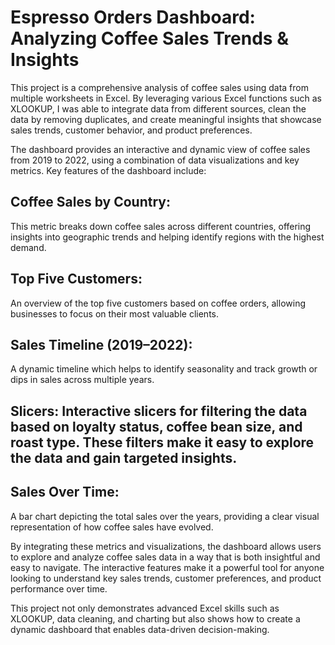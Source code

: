 # Espresso Orders Dashboard: Analyzing Coffee Sales Trends & Insights

This project is a comprehensive analysis of coffee sales using data from multiple worksheets in Excel. By leveraging various Excel functions such as XLOOKUP, I was able to integrate data from different sources, clean the data by removing duplicates, and create meaningful insights that showcase sales trends, customer behavior, and product preferences.

The dashboard provides an interactive and dynamic view of coffee sales from 2019 to 2022, using a combination of data visualizations and key metrics. Key features of the dashboard include:

## Coffee Sales by Country:
This metric breaks down coffee sales across different countries, offering insights into geographic trends and helping identify regions with the highest demand.

## Top Five Customers: 
An overview of the top five customers based on coffee orders, allowing businesses to focus on their most valuable clients.

## Sales Timeline (2019–2022):
A dynamic timeline  which helps to identify seasonality and track growth or dips in sales across multiple years.

## Slicers: Interactive slicers for filtering the data based on loyalty status, coffee bean size, and roast type. These filters make it easy to explore the data and gain targeted insights.

## Sales Over Time:
A bar chart depicting the total sales over the years, providing a clear visual representation of how coffee sales have evolved.

By integrating these metrics and visualizations, the dashboard allows users to explore and analyze coffee sales data in a way that is both insightful and easy to navigate. The interactive features make it a powerful tool for anyone looking to understand key sales trends, customer preferences, and product performance over time.

This project not only demonstrates advanced Excel skills such as XLOOKUP, data cleaning, and charting but also shows how to create a dynamic dashboard that enables data-driven decision-making.

